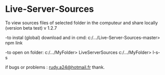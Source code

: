 # Live-Server-Sources
To view sources files of selected folder in the computeur and share locally (version beta test) v 1.2.7

-to instal (global) download and in cmd: c:/.../Live-Server-Sources-master> npm link

-to open on folder: c:/.../MyFolder> LiveServerSources  <OR>  c:/.../MyFolder> l-s-s

if bugs or problems : rudy.a24@hotmail.fr thank.
